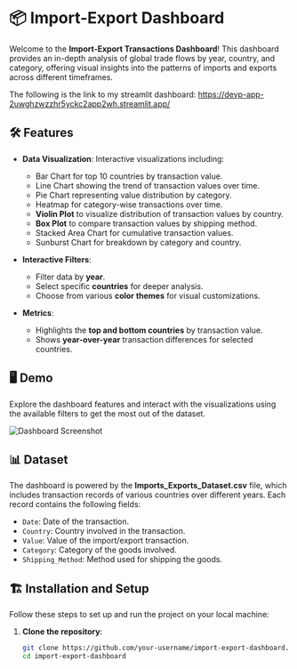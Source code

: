 # 📦 Import-Export Dashboard

Welcome to the **Import-Export Transactions Dashboard**! This dashboard provides an in-depth analysis of global trade flows by year, country, and category, offering visual insights into the patterns of imports and exports across different timeframes.

The following is the link to my streamlit dashboard:
https://devp-app-2uwghzwzzhr5yckc2app2wh.streamlit.app/

## 🛠 Features

- **Data Visualization**: Interactive visualizations including:
  - Bar Chart for top 10 countries by transaction value.
  - Line Chart showing the trend of transaction values over time.
  - Pie Chart representing value distribution by category.
  - Heatmap for category-wise transactions over time.
  - **Violin Plot** to visualize distribution of transaction values by country.
  - **Box Plot** to compare transaction values by shipping method.
  - Stacked Area Chart for cumulative transaction values.
  - Sunburst Chart for breakdown by category and country.

- **Interactive Filters**:
  - Filter data by **year**.
  - Select specific **countries** for deeper analysis.
  - Choose from various **color themes** for visual customizations.

- **Metrics**:
  - Highlights the **top and bottom countries** by transaction value.
  - Shows **year-over-year** transaction differences for selected countries.

## 🖥 Demo

Explore the dashboard features and interact with the visualizations using the available filters to get the most out of the dataset.

![Dashboard Screenshot](dashboard-screenshot.png)

## 📊 Dataset

The dashboard is powered by the **Imports_Exports_Dataset.csv** file, which includes transaction records of various countries over different years. Each record contains the following fields:
- `Date`: Date of the transaction.
- `Country`: Country involved in the transaction.
- `Value`: Value of the import/export transaction.
- `Category`: Category of the goods involved.
- `Shipping_Method`: Method used for shipping the goods.

## 🏗️ Installation and Setup

Follow these steps to set up and run the project on your local machine:

1. **Clone the repository**:
   ```bash
   git clone https://github.com/your-username/import-export-dashboard.git
   cd import-export-dashboard
